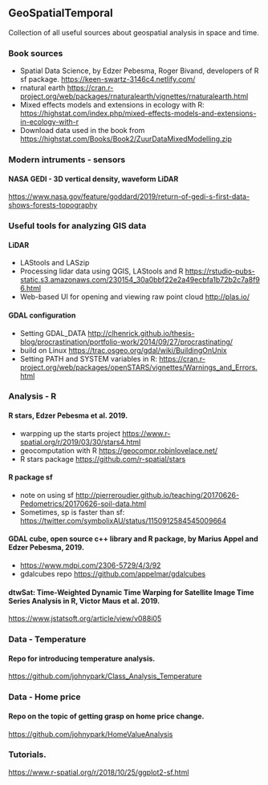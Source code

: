 ## GeoSpatialTemporal
Collection of all useful sources about geospatial analysis in space and time. 

### Book sources 
- Spatial Data Science, by Edzer Pebesma, Roger Bivand, developers of R sf package. https://keen-swartz-3146c4.netlify.com/
- rnatural earth https://cran.r-project.org/web/packages/rnaturalearth/vignettes/rnaturalearth.html
- Mixed effects models and extensions in ecology with R: https://highstat.com/index.php/mixed-effects-models-and-extensions-in-ecology-with-r
- Download data used in the book from https://highstat.com/Books/Book2/ZuurDataMixedModelling.zip

### Modern intruments - sensors
#### NASA GEDI - 3D vertical density, waveform LiDAR 
https://www.nasa.gov/feature/goddard/2019/return-of-gedi-s-first-data-shows-forests-topography


### Useful tools for analyzing GIS data
#### LiDAR
- LAStools and LASzip
- Processing lidar data using QGIS, LAStools and R
https://rstudio-pubs-static.s3.amazonaws.com/230154_30a0bbf22e2a49ecbfa1b72b2c7a8f96.html
- Web-based UI for opening and viewing raw point cloud http://plas.io/

#### GDAL configuration
- Setting GDAL_DATA http://clhenrick.github.io/thesis-blog/procrastination/portfolio-work/2014/09/27/procrastinating/
- build on Linux https://trac.osgeo.org/gdal/wiki/BuildingOnUnix
- Setting PATH and SYSTEM variables in R: https://cran.r-project.org/web/packages/openSTARS/vignettes/Warnings_and_Errors.html

### Analysis - R
#### R stars, Edzer Pebesma et al. 2019.
- warpping up the starts project https://www.r-spatial.org/r/2019/03/30/stars4.html
- geocomputation with R https://geocompr.robinlovelace.net/
- R stars package https://github.com/r-spatial/stars

#### R package sf
- note on using sf http://pierreroudier.github.io/teaching/20170626-Pedometrics/20170626-soil-data.html
- Sometimes, sp is faster than sf: https://twitter.com/symbolixAU/status/1150912584545009664

#### GDAL cube, open source c++ library and R package, by  Marius Appel and Edzer Pebesma, 2019.
- https://www.mdpi.com/2306-5729/4/3/92
- gdalcubes repo https://github.com/appelmar/gdalcubes

#### dtwSat: Time-Weighted Dynamic Time Warping for Satellite Image Time Series Analysis in R, Victor Maus et al. 2019.
https://www.jstatsoft.org/article/view/v088i05



### Data - Temperature  
#### Repo for introducing temperature analysis. 
https://github.com/johnypark/Class_Analysis_Temperature

### Data - Home price 
#### Repo on the topic of getting grasp on home price change.
https://github.com/johnypark/HomeValueAnalysis


### Tutorials. 
https://www.r-spatial.org/r/2018/10/25/ggplot2-sf.html
